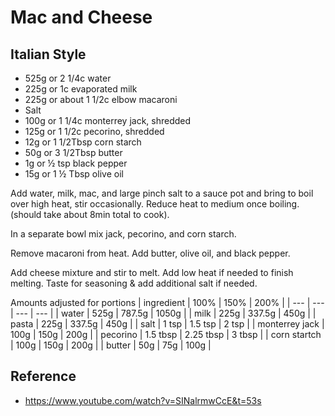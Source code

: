 # Mac and Cheese

## Italian Style

- 525g or 2 1/4c water
- 225g or 1c evaporated milk  
- 225g or about 1 1/2c elbow macaroni
- Salt
- 100g or 1 1/4c monterrey jack, shredded
- 125g or 1 1/2c pecorino, shredded 
- 12g or 1 1/2Tbsp corn starch
- 50g or 3 1/2Tbsp butter
- 1g or ½ tsp black pepper 
- 15g or 1 ½ Tbsp olive oil 

Add water, milk, mac, and large pinch salt to a sauce pot and bring to boil over high heat, stir occasionally. Reduce heat to medium once boiling. (should take about 8min total to cook). 

In a separate bowl mix jack, pecorino, and corn starch. 

Remove macaroni from heat. Add butter, olive oil, and black pepper. 

Add cheese mixture and stir to melt. Add low heat if needed to finish melting. Taste for seasoning & add additional salt if needed. 

Amounts adjusted for portions
| ingredient | 100% | 150% | 200% |
| --- | --- | --- | --- |
| water | 525g | 787.5g | 1050g |
| milk | 225g | 337.5g | 450g |
| pasta | 225g | 337.5g | 450g |
| salt | 1 tsp | 1.5 tsp | 2 tsp |
| monterrey jack | 100g | 150g | 200g |
| pecorino | 1.5 tbsp | 2.25 tbsp | 3 tbsp  |
| corn startch | 100g | 150g | 200g |
| butter | 50g | 75g | 100g |


## Reference
- https://www.youtube.com/watch?v=SINalrmwCcE&t=53s
